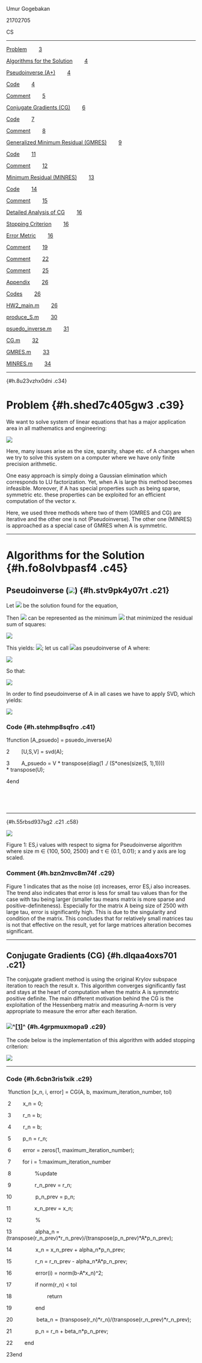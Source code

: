 
Umur Gogebakan

21702705

CS

* * * * *

[Problem](#h.shed7c405gw3)        [3](#h.shed7c405gw3)

[Algorithms for the
Solution](#h.fo8olvbpasf4)        [4](#h.fo8olvbpasf4)

[Pseudoinverse (A+)](#h.stv9pk4y07rt)        [4](#h.stv9pk4y07rt)

[Code](#h.stehmp8sqfro)        [4](#h.stehmp8sqfro)

[Comment](#h.bzn2mvc8m74f)        [5](#h.bzn2mvc8m74f)

[Conjugate Gradients (CG)](#h.dlqaa4oxs701)        [6](#h.dlqaa4oxs701)

[Code](#h.6cbn3ris1xik)        [7](#h.6cbn3ris1xik)

[Comment](#h.zho8jx3k7yrj)        [8](#h.zho8jx3k7yrj)

[Generalized Minimum Residual
(GMRES)](#h.6bfcudabpj2f)        [9](#h.6bfcudabpj2f)

[Code](#h.tlyjnjuzlxuy)        [11](#h.tlyjnjuzlxuy)

[Comment](#h.l4pzkhlpwg9r)        [12](#h.l4pzkhlpwg9r)

[Minimum Residual
(MINRES)](#h.xomo3cwz8xz7)        [13](#h.xomo3cwz8xz7)

[Code](#h.275bys5iyhpx)        [14](#h.275bys5iyhpx)

[Comment](#h.2n9p9b9xd7yg)        [15](#h.2n9p9b9xd7yg)

[Detailed Analysis of CG](#h.x3b9mevz3kuu)        [16](#h.x3b9mevz3kuu)

[Stopping Criterion](#h.wc67uxdyg1tp)        [16](#h.wc67uxdyg1tp)

[Error Metric](#h.d8fe1ey05ab4)        [16](#h.d8fe1ey05ab4)

[Comment](#h.a9slcpcjyaju)        [19](#h.a9slcpcjyaju)

[Comment](#h.r0zarb5tnb4h)        [22](#h.r0zarb5tnb4h)

[Comment](#h.opwa147cwzze)        [25](#h.opwa147cwzze)

[Appendix](#h.xvindrov989h)        [26](#h.xvindrov989h)

[Codes](#h.4zdxa69rmph4)        [26](#h.4zdxa69rmph4)

[HW2\_main.m](#h.oo7zs6fk1e1u)        [26](#h.oo7zs6fk1e1u)

[produce\_S.m](#h.axfc2xjd89su)        [30](#h.axfc2xjd89su)

[psuedo\_inverse.m](#h.muk6cf90pt9x)        [31](#h.muk6cf90pt9x)

[CG.m](#h.mjof169ux975)        [32](#h.mjof169ux975)

[GMRES.m](#h.md5v723gwvto)        [33](#h.md5v723gwvto)

[MINRES.m](#h.nx693wm0l48r)        [34](#h.nx693wm0l48r)

* * * * *

 {#h.8u23vzhx0dni .c34}

Problem {#h.shed7c405gw3 .c39}
=======

We want to solve system of linear equations that has a major application
area in all mathematics and engineering:

![](images/image1.png)

Here, many issues arise as the size, sparsity, shape etc. of A changes
when we try to solve this system on a computer where we have only finite
precision arithmetic.

One easy approach is simply doing a Gaussian elimination which
corresponds to LU factorization. Yet, when A is large this method
becomes infeasible. Moreover, if A has special properties such as being
sparse, symmetric etc. these properties can be exploited for an
efficient computation of the vector x.

Here, we used three methods where two of them (GMRES and CG) are
iterative and the other one is not (Pseudoinverse). The other one
(MINRES) is approached as a special case of GMRES when A is symmetric.

* * * * *

Algorithms for the Solution {#h.fo8olvbpasf4 .c45}
===========================

Pseudoinverse (![](images/image2.png)) {#h.stv9pk4y07rt .c21}
--------------------------------------

Let ![](images/image3.png) be the solution found for the equation,

Then ![](images/image3.png) can be represented as the minimum
![](images/image3.png) that minimized the residual sum of squares:

![](images/image4.png)

This yields: ![](images/image5.png); let us call
![](images/image2.png)as pseudoinverse of A where:

![](images/image6.png)

So that:

![](images/image7.png)

In order to find pseudoinverse of A in all cases we have to apply SVD,
which yields:

![](images/image8.png)

### Code {#h.stehmp8sqfro .c41}

1function [A\_psuedo] = psuedo\_inverse(A)

2        [U,S,V] = svd(A);

3        A\_psuedo = V \* transpose(diag(1 ./ (S\*ones(size(S, 1),1))))
\* transpose(U);

4end

   

   

* * * * *

 {#h.55rbsd937sg2 .c21 .c58}

![](images/image30.jpg)

Figure 1: ES,i values with respect to sigma for Pseudoinverse algorithm
where size m ∈ {100, 500, 2500} and τ ∈ {0.1, 0.01}; x and y axis are
log scaled.

### Comment {#h.bzn2mvc8m74f .c29}

Figure 1 indicates that as the noise (σ) increases, error ES,i also
increases. The trend also indicates that error is less for small tau
values than for the case with tau being larger (smaller tau means matrix
is more sparse and positive-definiteness). Especially for the matrix A
being size of 2500 with large tau, error is significantly high. This is
due to the singularity and condition of the matrix. This concludes that
for relatively small matrices tau is not that effective on the result,
yet for large matrices alteration becomes significant.

* * * * *

Conjugate Gradients (CG) {#h.dlqaa4oxs701 .c21}
------------------------

The conjugate gradient method is using the original Krylov subspace
iteration to reach the result x. This algorithm converges significantly
fast and stays at the heart of computation when the matrix A is
symmetric positive definite. The main different motivation behind the CG
is the exploitation of the Hessenberg matrix and measuring A-norm is
very appropriate to measure the error after each iteration.

### ![](images/image27.png)^[[1]](#ftnt1)^ {#h.4grpmuxmopa9 .c29}

The code below is the implementation of this algorithm with added
stopping criterion:

![](images/image9.png)

* * * * *

### Code {#h.6cbn3ris1xik .c29}

 1function [x\_n, i, error] = CG(A, b, maximum\_iteration\_number, tol)

 2        x\_n = 0;

 3        r\_n = b;

 4        r\_n = b;

 5        p\_n = r\_n;

 6        error = zeros(1, maximum\_iteration\_number);

 7        for i = 1:maximum\_iteration\_number

 8                %update

 9                r\_n\_prev = r\_n;

10                p\_n\_prev = p\_n;

11                x\_n\_prev = x\_n;

12                %

13                alpha\_n =
(transpose(r\_n\_prev)\*r\_n\_prev)/(transpose(p\_n\_prev)\*A\*p\_n\_prev);

14                x\_n = x\_n\_prev + alpha\_n\*p\_n\_prev;

15                r\_n = r\_n\_prev - alpha\_n\*A\*p\_n\_prev;

16                error(i) = norm(b-A\*x\_n)\^2;

17                if norm(r\_n) \< tol

18                        return

19                end

20                beta\_n =
(transpose(r\_n)\*r\_n)/(transpose(r\_n\_prev)\*r\_n\_prev);

21                p\_n = r\_n + beta\_n\*p\_n\_prev;

22        end

23end

   

   

   

   

   

       

       

       

       

       

       

       

       

       

       

           

       

       

![](images/image36.jpg)

Figure 2: ES,i values with respect to sigma for CG algorithm where size
m ∈ {100, 500, 2500} and τ ∈ {0.1, 0.01}; x and y axis are log scaled.

### Comment {#h.zho8jx3k7yrj .c29}

Figure 2 indicates that error ES,i increases as noise increases. Similar
to Figure 1 for the case where size is 2500 and tau is 0.1, error is
exceptionally high and does not have a decreasing fashion. This is
because of the fact that the matrix is not positive definite. Sparsity
is also another issue. When m is isolated, smaller the tau smaller the
error we observe. This is because of the sparsity of the matrix and
especially for small matrices we see that sparsity and positive
definiteness properties are highly exploited by the CG algorithm. And
again similar to Figure 1, for small matrices tau seems to be less
effective when it is compared to matrices with larger size. Finally, the
error graph we observe here seems similar to the graph for
Pseudoinverse, this algorithm computes the answer in a much faster way.

* * * * *

Generalized Minimum Residual (GMRES) {#h.6bfcudabpj2f .c21}
------------------------------------

The idea of GMRES is, at step n to approximate x\* by the vector
xn ∈ Кn that minimizes the norm residual rn = b - Axn.

Here, we use Arnoldi iterations to construct a sequence of Krylov
matrices Qn whose columns q1, q2, q3, … span the successive Krylov
subspaces Кn.

So;

![](images/image10.png)

![](images/image11.png)

![](images/image12.png)

![](images/image13.png)

![](images/image32.png)^[[2]](#ftnt2)^

Here, finding the minimizing y can be done by using QR factorization for
solving least squares:

![](images/image14.png)

Then it follows,

![](images/image15.png)

![](images/image16.png)

![](images/image17.png)

### ![](images/image35.png)^[[3]](#ftnt3)^ {#h.t3iwo4a9u9q4 .c51}

The code below is the implementation of this algorithm with added
stopping criterion:

![](images/image9.png)

Here, the built-in MATLAB function (qr) is used to find the QR
factorization. One can exploit the Hessenberg structure by using Givens
rotations to produce orthonormal bases. Yet, it is not implemented as it
is not covered in class and not asked for.

* * * * *

### Code {#h.tlyjnjuzlxuy .c29}

 1function [x, n, error] = GMRES(A, b, maximum\_iteration\_number, tol)

 2            %initial arbitrary vector q\_0

 3           q\_1 = b / norm(b);

 4           n = length(A);

 5          H\_tilda = zeros(n+1, n);

 6         Q = zeros(length(q\_1), n+1);

 7         e\_1 = zeros(n+1, 1);

 8        e\_1(1,1) = 1;

 9         x = 0;

 10        Q(:,1) = q\_1;

 11        error = zeros(1, maximum\_iteration\_number);

 12        for n = 1:maximum\_iteration\_number

 13                 %step n of arnoldi iteration

 14                %v = A\*q\_n;

 15                v = A\*Q(:,n);

 16                for j=1:n

 17                        %h\_j\_n = q\_j' \* v;

 18                        H\_tilda(j,n) = Q(:,j)' \* v;

 19                        %v = v - h\_j\_n \* q\_j;

 20                        v = v - H\_tilda(j,n) \* Q(:,j);

 21                end

 22                %h\_n\_next\_n = norm(v);

 23                H\_tilda(n+1,n) = norm(v);

 24                %q\_n\_next = v / h\_n\_next\_n;

 25                Q(:,n+1) = v / H\_tilda(n+1,n);

 26                %end of step n of Arnoldi iteration

 27                %find y to minimize ||r\_n|| using QR

 28                [Q\_r, R] = qr(H\_tilda(1:n+1, 1:n));

 29                d = Q\_r' \* (norm(b)\*e\_1(1:n+1));

 30                y = R\\d;

 31                x = Q(:, 1:n)\*y;

 32                error(n) = norm(A\*x - b);

 33                if error(n) \< tol

 34                        return

 35                end

 36        end

 37end

* * * * *

![](images/image21.jpg)

Figure 3: ES,i values with respect to sigma for GMRES algorithm where
size m ∈ {100, 500, 2500} and τ ∈ {0.1, 0.01}; x and y axis are log
scaled.

### Comment {#h.l4pzkhlpwg9r .c29}

According to Figure 3, error ES,i increases with the noise level. For
the case where the size of matrix is 2500 and tau is 0.1, error is
significantly high when it is compared to other cases. This is due to
the less sparse structure and not being a positive definite property of
the matrix. These factors result in the matrix being ill-conditioned and
make it unstable close to being a singular matrix. However, unlike the
CG algorithm we see that the increase in error for the largest matrix
decreases after sigma = 0.01 and makes a breaking point in terms of its
gradient at sigma = 0.01. Moreover, the starting error for the large
matrix is less than CG. Therefore, even if the error for the large
matrix with sigma = 0.01 is significantly high, this difference becomes
insignificant as we go along with the sigma positive direction. This due
to the fact that although matrix condition and stability of matrix is
the reason for this error, GMRES does not require matrix to be positive
definite and that is the reason why when sigma = 1, all algorithms
gather at a single close value. Again, small tau valued matrices have
less error compared to ones with larger tau, due to the sparsity and
relatively well-conditioning. For small matrices, tau value is not that
effective but for the large ones its effect is explicitly observable.
This concludes that the plot is similar to Pseudoinverse case excluding
the largest case with tau being largest, but GMRES being much faster in
terms of computation time.

* * * * *

Minimum Residual (MINRES) {#h.xomo3cwz8xz7 .c21}
-------------------------

MINRES can be taught of special case variation of GMRES as the names
suggest, to be used when A is symmetric. Because of the symmetric
structure of the Hessenberg matrix, the Hessenberg structure obtained is
actually tridiagonal. So Arnoldi iteration can be replaced by Lanczos
iteration that uses only qn-1 and qn for the computation of qn+1. That
removes the nested inner second for loop and achieves better
computational efficiency.

### ![](images/image25.png)^[[4]](#ftnt4)^ {#h.wyj7esz0xlls .c51}

The code below is the implementation of Lanczos based MINRES algorithm
with added stopping criterion:

![](images/image9.png)

Here, the built-in MATLAB function (qr) is used to find the QR
factorization. One can exploit the Hessenberg structure by using Givens
rotations to produce orthonormal bases. Yet, it is not implemented as it
is not covered in class and not asked for.

* * * * *

### Code {#h.275bys5iyhpx .c29}

  1function [x, n, error] = MINRES(A, b, maximum\_iteration\_number,
tol)

  2            %initial arbitrary vector q\_0

  3           q\_0 = 0;

  4          q\_n = q\_0;

  5         q\_1 = b / norm(b);

  6          beta\_0 = 0;

  7           beta\_n = beta\_0;

  8          n = length(A);

  9           Q = zeros(length(q\_1), n+1);

10           T\_tilda = zeros(n+1, n);

11           e\_1 = zeros(n+1, 1);

12            e\_1(1,1) = 1;

13            x = 0;

14           Q(:,1) = q\_1;

15           error = zeros(1, maximum\_iteration\_number);

16           for n = 1:maximum\_iteration\_number

17                       beta\_n\_prev = beta\_n;

18                       q\_n\_prev = q\_n;

19                       %Lancsoz step

20                      %v = Aqn

21                       v = A\*Q(:,n);

22                      alpha\_n = Q(:,n)'\*v;

23                      v = v
- beta\_n\_prev\*q\_n\_prev-alpha\_n\*Q(:,n);

24                beta\_n = norm(v);

25                Q(:,n+1) = v/beta\_n;

26                T\_tilda(n,n) = alpha\_n;

27                T\_tilda(n+1,n) = beta\_n;

28                T\_tilda(n,n+1) = beta\_n;

29                %end of step n of Lanczos iteration       

30                %find y to minimize ||r\_n|| using QR

31                [Q\_r, R] = qr(T\_tilda(1:n+1, 1:n));

32                d = Q\_r' \* (norm(b)\*e\_1(1:n+1));

33                y = R\\d;        

34                       x = Q(:, 1:n)\*y;

35                error(n) = norm(A\*x - b);

36                if error(n) \< tol

37                            return

38                end

39                q\_n = Q(:,n);

39            end

40end

* * * * *

![](images/image37.jpg)

Figure 4: ES,i values with respect to sigma for MINRES algorithm where
size m ∈ {100, 500, 2500} and τ ∈ {0.1, 0.01}; x and y axis are log
scaled.

### Comment {#h.2n9p9b9xd7yg .c29}

Please refer to [Comment section](#h.l4pzkhlpwg9r) Figure 3 as Figure 4
is indistinguishably similar.

* * * * *

Detailed Analysis of CG {#h.x3b9mevz3kuu .c21}
-----------------------

### Stopping Criterion {#h.wc67uxdyg1tp .c29}

Norm of the residual is used for the stopping criterion which is:

![](images/image9.png)

Orthogonality of q vectors which span the Krylov subspaces can be chosen
as another metric for the stopping criterion. Yet, since we do not have
to store these vectors this criterion is preferable.

As the following Figures 5-13 suggests, continuing iteration after the
convergence is meaningless and may start to become numerically unstable
to the machine epsilon as the orthogonality (![](images/image18.png))
may deviate (same applies to the GMRES). The algorithm converges very
fast if the matrix A is positive definite and well-conditioned. Yet,
also the Figures 11-13 shows that convergence does not always have to
take place due to the matrix A being not positive definite and
ill-conditioned.

### Error Metric {#h.d8fe1ey05ab4 .c29}

![](images/image19.png)

* * * * *

![](images/image22.jpg)

Figure 5: EO,i values with respect to n iterations for CG algorithm
where size m = 100, σ = 0.0001 and τ ∈ {0.1, 0.01}; x and y axis are log
scaled.

![](images/image23.jpg)

Figure 6: EO,i values with respect to n iterations for CG algorithm
where size m = 100, σ = 0.01 and τ ∈ {0.1, 0.01}; x and y axis are log
scaled.

![](images/image31.jpg)

Figure 7: EO,i values with respect to n iterations for CG algorithm
where size m = 100, σ = 1 and τ ∈ {0.1, 0.01}; x and y axis are log
scaled.

### Comment {#h.a9slcpcjyaju .c29}

As it can be seen from the Figures 5-7, noise level does not have a
significant effect on convergence of CG whereas tau has. For tau = 0.01,
the algorithm converges faster and reaches around machine epsilon before
the 10th iteration. Yet, for tau = 0.1, the algorithm reaches machine
epsilon around the 20th iteration. However, it is still an important
conclusion that for both tau values and different sigma values the
algorithm succeeds to minimize the residual and converge to the desired
solution.

![](images/image24.jpg)

Figure 8: EO,i values with respect to n iterations for CG algorithm
where size m = 500, σ = 0.0001 and τ ∈ {0.1, 0.01}; x and y axis are log
scaled.

![](images/image33.jpg)

Figure 9: EO,i values with respect to n iterations for CG algorithm
where size m = 500, σ = 0.01 and τ ∈ {0.1, 0.01}; x and y axis are log
scaled.

![](images/image34.jpg)

Figure 10: EO,i values with respect to n iterations for CG algorithm
where size m = 500, σ = 1 and τ ∈ {0.1, 0.01}; x and y axis are log
scaled.

### Comment {#h.r0zarb5tnb4h .c29}

Figures 8-10, shows us that as the size of matrix m increases from 100
to 500, convergence occurs in later iterations. The red line showing the
convergence of the case where tau = 0.01 is very similar to Fİgures 5-7
but moved a bit further in the positive x direction. So the convergence
still occurs before the 10th iteration but later than the case where m
was 100, being close to the 9th iteration. The blue line indicating the
convergence where tau = 0.1, is more horizontal and has a smaller
gradient compared to the Figures 5-7. This indicates that for m = 500,
larger tau is more affected by the size and convergence slows down. Yet,
it is still an important observation that  both lines are decreasing and
have a converging trend. Again, noise seems to be not affecting the
results significantly.

![](images/image28.jpg)

Figure 11: EO,i values with respect to n iterations for CG algorithm
where size m = 2500, σ = 0.0001 and τ ∈ {0.1, 0.01}; x and y axis are
log scaled.

![](images/image29.jpg)

Figure 12: EO,i values with respect to n iterations for CG algorithm
where size m = 2500, σ = 0.01 and τ ∈ {0.1, 0.01}; x and y axis are log
scaled.

![](images/image26.jpg)

Figure 13: EO,i values with respect to n iterations for CG algorithm
where size m = 2500, σ = 1 and τ ∈ {0.1, 0.01}; x and y axis are log
scaled.

### Comment {#h.opwa147cwzze .c29}

As Figures 11-13 suggests, when matrix size m is 2500 the convergence
line for tau = 0.01 is even moved to further along positive x direction.
It exceeds the 10th iteration. And the most significant and important
conclusion that can be drawn from Figures 11-13 is the case where tau =
0.1. As the blue line suggests in all three graphs, when the matrix size
is 2500 and tau is 0.1, the CG algorithm does not converge due to the
ill conditioning and not being positive definite property of the matrix.
Noise level seems to not affect the result that much when tau = 0.01.
Yet, it has some observable effects on the shape of the graph for the
case when tau = 0.1, whereas the change does not have a meaningful
interpretation as for all noise levels the algorithm does not converge
when tau is large.

All these comments are adherent with the literature, stating that CG is
a powerful and important method. However, it is not always the case that
matrices possibly arising in practice have this kind of well-behaved
spectrum as Figures 11-13 suggests.

* * * * *

Appendix {#h.xvindrov989h .c39}
========

Codes {#h.4zdxa69rmph4 .c21}
-----

### HW2\_main.m {#h.oo7zs6fk1e1u .c29}

close all

%generate matrix A

arr\_A = cell(3,2);

m\_vals = [100, 500, 2500];

tau\_vals = [0.1, 0.01];

for m\_i = 1 : size(m\_vals, 2)

    for tau\_j = 1 : size(tau\_vals, 2)

        arr\_A{m\_i, tau\_j} = produce\_S(m\_vals(m\_i),
tau\_vals(tau\_j));

    end

end

sigma\_w\_values = [0.0001, 0.01, 1];

arr\_b = cell(size(sigma\_w\_values, 2),10);

arr\_x\_0 = cell(10,1);

%%

E\_S\_psuedo = zeros(6, 3);

E\_S\_CG = zeros(6, 3);

E\_S\_GMRES = zeros(6, 3);

E\_S\_MINRES = zeros(6, 3);

for A\_i = 1:6

    E\_S\_sum\_psuedo = zeros(1, 3);

    E\_S\_sum\_CG = zeros(1, 3);

    E\_S\_sum\_GMRES = zeros(1, 3);

    E\_S\_sum\_MINRES = zeros(1, 3);

    A = arr\_A{idivide(int32(A\_i), int32(2),'ceil'),2-rem(A\_i,2)};

    %

    m = m\_vals(idivide(int32(A\_i), int32(2),'ceil'));

    for i = 1:10

        x\_0 = randn(m, 1);

        b\_0 = A\*x\_0;

        for sigma\_w\_j = 1:size(sigma\_w\_values, 2)

            sigma\_w = sigma\_w\_values(sigma\_w\_j);

            w = sigma\_w \* randn(m, 1);

            arr\_b{sigma\_w\_j, i} = b\_0 + w;

        end

        arr\_x\_0{i} = x\_0;

    end

    %

    for i = 1:3

        for j = 1:10

            x\_0\_j = arr\_x\_0{j};

            b\_i\_j = arr\_b{i, j};

            x\_hat\_i\_j\_psuedo = psuedo\_inverse(A)\*b\_i\_j;

            x\_hat\_i\_j\_CG = CG(A, b\_i\_j, 25, eps);

            x\_hat\_i\_j\_GMRES = GMRES(A, b\_i\_j, 25, eps);

            x\_hat\_i\_j\_MINRES = MINRES(A, b\_i\_j, 25, eps);

            %error summation

            E\_S\_sum\_psuedo(i) = E\_S\_sum\_psuedo(i)
+ norm(-x\_hat\_i\_j\_psuedo + x\_0\_j)\^2;

            E\_S\_sum\_CG(i) = E\_S\_sum\_CG(i) + norm(-x\_hat\_i\_j\_CG
+ x\_0\_j)\^2;

            E\_S\_sum\_GMRES(i) = E\_S\_sum\_GMRES(i)
+ norm(-x\_hat\_i\_j\_GMRES + x\_0\_j)\^2;

            E\_S\_sum\_MINRES(i) = E\_S\_sum\_MINRES(i)
+ norm(-x\_hat\_i\_j\_MINRES + x\_0\_j)\^2;

        end

    end

    E\_S\_psuedo(A\_i,:) = sqrt( 0.1 \* E\_S\_sum\_psuedo);

    E\_S\_CG(A\_i,:) = sqrt( 0.1 \* E\_S\_sum\_CG);

    E\_S\_GMRES(A\_i,:) = sqrt( 0.1 \* E\_S\_sum\_GMRES);

    E\_S\_MINRES(A\_i,:) = sqrt( 0.1 \* E\_S\_sum\_MINRES);

end

%plot E\_S\_psuedo

figure

title('E\_{S,i} with respect to \\sigma\_w for Pseudoinverse');

ylabel('E\_{S,i}');

xlabel('\\sigma\_w');

set(gca, 'YScale', 'log')

set(gca, 'XScale', 'log')

hold on

for i = 1:6

    plot(sigma\_w\_values, E\_S\_psuedo(i,:));

end

legend('m=100, \\tau=0.1','m=100, \\tau=0.01', 'm=500, \\tau=0.1',
'm=500, \\tau=0.01', 'm=2500, \\tau=0.1', 'm=2500, \\tau=0.01')

hold off

%plot E\_S\_CG

figure

title('E\_{S,i} with respect to \\sigma\_w for CG');

ylabel('E\_{S,i}');

xlabel('\\sigma\_w');

set(gca, 'YScale', 'log')

set(gca, 'XScale', 'log')

hold on

for i = 1:6

    plot(sigma\_w\_values, E\_S\_CG(i,:));

end

legend('m=100, \\tau=0.1','m=100, \\tau=0.01', 'm=500, \\tau=0.1',
'm=500, \\tau=0.01', 'm=2500, \\tau=0.1', 'm=2500, \\tau=0.01')

hold off

%plot E\_S\_GMRES

figure

title('E\_{S,i} with respect to \\sigma\_w for GMRES');

ylabel('E\_{S,i}');

xlabel('\\sigma\_w');

set(gca, 'YScale', 'log')

set(gca, 'XScale', 'log')

hold on

for i = 1:6

    plot(sigma\_w\_values, E\_S\_GMRES(i,:));

end

legend('m=100, \\tau=0.1','m=100, \\tau=0.01', 'm=500, \\tau=0.1',
'm=500, \\tau=0.01', 'm=2500, \\tau=0.1', 'm=2500, \\tau=0.01')

hold off

%plot E\_S\_MINRES

figure

title('E\_{S,i} with respect to \\sigma\_w for MINRES');

ylabel('E\_{S,i}');

xlabel('\\sigma\_w');

set(gca, 'YScale', 'log')

set(gca, 'XScale', 'log')

hold on

for i = 1:6

    plot(sigma\_w\_values, E\_S\_MINRES(i,:));

end

legend('m=100, \\tau=0.1','m=100, \\tau=0.01', 'm=500, \\tau=0.1',
'm=500, \\tau=0.01', 'm=2500, \\tau=0.1', 'm=2500, \\tau=0.01')

hold off

%%

arr\_E\_O = cell(6,1);

max\_iter\_no = 20;

for A\_i = 1:6

    A = arr\_A{idivide(int32(A\_i), int32(2),'ceil'),2-rem(A\_i,2)};

    %

    m = m\_vals(idivide(int32(A\_i), int32(2),'ceil'));

    for i = 1:10

        x\_0 = randn(m, 1);

        b\_0 = A\*x\_0;

        for sigma\_w\_j = 1:size(sigma\_w\_values, 2)

            sigma\_w = sigma\_w\_values(sigma\_w\_j);

            w = sigma\_w \* randn(m, 1);

            arr\_b{sigma\_w\_j, i} = b\_0 + w;

        end

        arr\_x\_0{i} = x\_0;

    end

    %

    E\_O = zeros(3, max\_iter\_no);

    for i = 1:3

        for j = 1:10

            b\_i\_j = arr\_b{i, j};

            [x, iter, error] = CG(A, b\_i\_j, max\_iter\_no, eps);

            E\_O(i,:) = E\_O(i,:) + error;

        end

        E\_O(i,:) = sqrt(0.1 \* E\_O(i,:));

    end

    arr\_E\_O{A\_i} = E\_O;

end

for m\_i=1:3

    for sigma\_i=1:3

        figure

        sigma = sigma\_w\_values(sigma\_i);

        m = m\_vals(m\_i);

        title(['E\_{O,i} with respect to n for CG where m=',num2str(m),'
and \\sigma=', num2str(sigma)]);

        ylabel('E\_{O,i}');

        xlabel('n');

        set(gca, 'YScale', 'log')

        hold on

        for tau\_i=0:1

            E\_O = arr\_E\_O{2\*m\_i-1+tau\_i};

            plot((1:max\_iter\_no), E\_O(sigma\_i,:));

        end

        legend('\\tau=0.1','\\tau=0.01')

        hold off

    end

end

* * * * *

###  {#h.t4pv9llhgsad .c8}

### produce\_S.m {#h.axfc2xjd89su .c29}

function [S] = produce\_S(m,tau)

    %put 1 at each diagonal position

    d = ones(m,1); % The diagonal values

    %random number from a unifrom distrubtion on [-1, 1]

    a = -1;

    b = 1;

    t = triu(bsxfun(@min,d,d.’).\*(a + (b-a).\*rand(m)),1); % The upper
trianglar random values

    S = diag(d)+t+t.'; % Put them together in a symmetric matrix

    %

    S(abs(S) \> tau) = 0;

    S(find(eye(m))) = 1;

end

* * * * *

###  {#h.in2rpp7koo6 .c8}

### psuedo\_inverse.m {#h.muk6cf90pt9x .c29}

function [A\_psuedo] = psuedo\_inverse(A)

    [U,S,V] = svd(A);

    A\_psuedo = V \* transpose(diag(1 ./ (S\*ones(size(S, 1),1))))
\* transpose(U);

end

* * * * *

###  {#h.4gywdfvkzmsy .c8}

### CG.m {#h.mjof169ux975 .c29}

function [x\_n, i, error] = CG(A, b, maximum\_iteration\_number, tol)

%     x\_0 = 0;

%     r\_0 = b;

%     p\_0 = r\_0;

%    

%     x\_n = x\_0;

%     r\_n = r\_0;

%     p\_n = p\_0;

   

    x\_n = 0;

    r\_n = b;

    p\_n = r\_n;

    error = zeros(1, maximum\_iteration\_number);

    for i = 1:maximum\_iteration\_number

        %update

        r\_n\_prev = r\_n;

        p\_n\_prev = p\_n;

        x\_n\_prev = x\_n;

        %

        alpha\_n =
(transpose(r\_n\_prev)\*r\_n\_prev)/(transpose(p\_n\_prev)\*A\*p\_n\_prev);

        x\_n = x\_n\_prev + alpha\_n\*p\_n\_prev;

        r\_n = r\_n\_prev - alpha\_n\*A\*p\_n\_prev;

        error(i) = norm(b-A\*x\_n)\^2;

        if norm(r\_n) \< tol

            return

        end

        beta\_n =
(transpose(r\_n)\*r\_n)/(transpose(r\_n\_prev)\*r\_n\_prev);

        p\_n = r\_n + beta\_n\*p\_n\_prev;

    end

end

* * * * *

###  {#h.xfdotnxjinmp .c8}

### GMRES.m {#h.md5v723gwvto .c29}

function [x, n, error] = GMRES(A, b, maximum\_iteration\_number, tol)

    %initial arbitrary vector q\_0

    q\_1 = b / norm(b);

    n = length(A);

    H\_tilda = zeros(n+1, n);

    Q = zeros(length(q\_1), n+1);

    e\_1 = zeros(n+1, 1);

    e\_1(1,1) = 1;

    x = 0;

    Q(:,1) = q\_1;

    error = zeros(1, maximum\_iteration\_number);

    for n = 1:maximum\_iteration\_number

       %step n of arnoldi iteration

       %v = A\*q\_n;

       v = A\*Q(:,n);

       for j=1:n

          %h\_j\_n = q\_j' \* v;

          H\_tilda(j,n) = Q(:,j)' \* v;

          %v = v - h\_j\_n \* q\_j;

          v = v - H\_tilda(j,n) \* Q(:,j);

       end

       %h\_n\_next\_n = norm(v);

       H\_tilda(n+1,n) = norm(v);

       %q\_n\_next = v / h\_n\_next\_n;

       Q(:,n+1) = v / H\_tilda(n+1,n);

       %end of step n of Arnoldi iteration

       

       %find y to minimize ||r\_n|| using QR

       [Q\_r, R] = qr(H\_tilda(1:n+1, 1:n));

       d = Q\_r' \* (norm(b)\*e\_1(1:n+1));

       y = R\\d;

       x = Q(:, 1:n)\*y;

       error(n) = norm(A\*x - b);

       if error(n) \< tol

           return

       end

    end

end

* * * * *

### MINRES.m {#h.nx693wm0l48r .c29}

function [x, n, error] = MINRES(A, b, maximum\_iteration\_number, tol)

    %initial arbitrary vector q\_0

    q\_0 = 0;

    q\_n = q\_0;

    q\_1 = b / norm(b);

    beta\_0 = 0;

    beta\_n = beta\_0;

    n = length(A);

    Q = zeros(length(q\_1), n+1);

    T\_tilda = zeros(n+1, n);

    e\_1 = zeros(n+1, 1);

    e\_1(1,1) = 1;

    x = 0;

    Q(:,1) = q\_1;

    error = zeros(1, maximum\_iteration\_number);

    for n = 1:maximum\_iteration\_number

        beta\_n\_prev = beta\_n;

        q\_n\_prev = q\_n;

        %Lanczos step

        %v = Aqn

        v = A\*Q(:,n);

        alpha\_n = Q(:,n)'\*v;

        v = v - beta\_n\_prev\*q\_n\_prev-alpha\_n\*Q(:,n);

        beta\_n = norm(v);

        Q(:,n+1) = v/beta\_n;

        T\_tilda(n,n) = alpha\_n;

        T\_tilda(n+1,n) = beta\_n;

        T\_tilda(n,n+1) = beta\_n;

        %end of step n of Lanczos iteration

        %find y to minimize ||r\_n|| using QR

        [Q\_r, R] = qr(T\_tilda(1:n+1, 1:n));

        d = Q\_r' \* (norm(b)\*e\_1(1:n+1));

        y = R\\d;

       

        x = Q(:, 1:n)\*y;

        error(n) = norm(A\*x - b);

        if error(n) \< tol

            return

        end

        q\_n = Q(:,n);

    end

end

* * * * *

[[1]](#ftnt_ref1) Trefethen, L. N., & Bau, D. I. (2000). The Conjugate
Gradient Iteration. In Numerical Linear algebra. Philadelphia: SIAM
Society for Industrial and Applied Mathematics.
doi:https://mseas.mit.edu/group/References/Books/Trefethen\_Bau%20-%20Numerical%20Linear%20Algebra.pdf

[[2]](#ftnt_ref2) Ibid, GMRES.

[[3]](#ftnt_ref3) Ibid, Arnoldi Iteration.

[[4]](#ftnt_ref4) Ibid, Lanczos Iteration.
